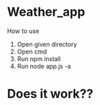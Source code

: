 # Weather_app

How to use 

1. Open given directory 
2. Open cmd 
3. Run npm install
4. Run node app.js -a <cityname> 
 
# Does it work??
